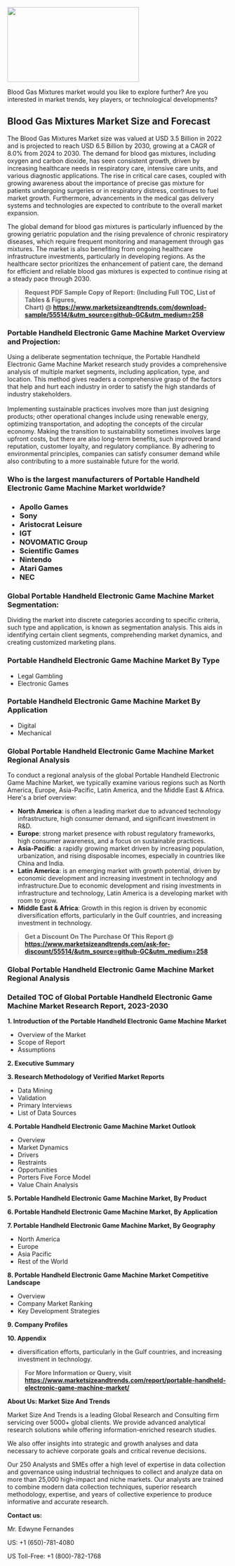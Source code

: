 <p><img class="alignnone size-medium wp-image-20088" src="https://ffe5etoiles.com/wp-content/uploads/2024/12/MST1-300x171.png" alt="" width="300" height="171" /></p>Blood Gas Mixtures market would you like to explore further? Are you interested in market trends, key players, or technological developments?<h2>Blood Gas Mixtures Market Size and Forecast</h2><p>The Blood Gas Mixtures Market size was valued at USD 3.5 Billion in 2022 and is projected to reach USD 6.5 Billion by 2030, growing at a CAGR of 8.0% from 2024 to 2030. The demand for blood gas mixtures, including oxygen and carbon dioxide, has seen consistent growth, driven by increasing healthcare needs in respiratory care, intensive care units, and various diagnostic applications. The rise in critical care cases, coupled with growing awareness about the importance of precise gas mixture for patients undergoing surgeries or in respiratory distress, continues to fuel market growth. Furthermore, advancements in the medical gas delivery systems and technologies are expected to contribute to the overall market expansion.</p><p>The global demand for blood gas mixtures is particularly influenced by the growing geriatric population and the rising prevalence of chronic respiratory diseases, which require frequent monitoring and management through gas mixtures. The market is also benefiting from ongoing healthcare infrastructure investments, particularly in developing regions. As the healthcare sector prioritizes the enhancement of patient care, the demand for efficient and reliable blood gas mixtures is expected to continue rising at a steady pace through 2030.</p></p><blockquote id="" class=""><strong>Request PDF Sample Copy of Report: (Including Full TOC, List of Tables &amp; Figures, Chart)&nbsp;@&nbsp;<strong><a href="https://www.marketsizeandtrends.com/download-sample/55514/&utm_source=github-GC&utm_medium=258" target="_blank">https://www.marketsizeandtrends.com/download-sample/55514/&utm_source=github-GC&utm_medium=258</a></strong></strong></blockquote><h3 id="" class="">Portable Handheld Electronic Game Machine Market&nbsp;Overview and Projection:</h3><p id="" class="">Using a deliberate segmentation technique, the Portable Handheld Electronic Game Machine Market research study provides a comprehensive analysis of multiple market segments, including application, type, and location. This method gives readers a comprehensive grasp of the factors that help and hurt each industry in order to satisfy the high standards of industry stakeholders. <br /> <br />Implementing sustainable practices involves more than just designing products; other operational changes include using renewable energy, optimizing transportation, and adopting the concepts of the circular economy. Making the transition to sustainability sometimes involves large upfront costs, but there are also long-term benefits, such improved brand reputation, customer loyalty, and regulatory compliance. By adhering to environmental principles, companies can satisfy consumer demand while also contributing to a more sustainable future for the world.</p><h3 id="" class="">Who is the largest manufacturers of&nbsp;Portable Handheld Electronic Game Machine Market worldwide?</h3><h3 class=""><p><ul><li>Apollo Games </li><li> Sony </li><li> Aristocrat Leisure </li><li> IGT </li><li> NOVOMATIC Group </li><li> Scientific Games </li><li> Nintendo </li><li> Atari Games </li><li> NEC</li></ul></p></h3><h3 id="" class="">Global&nbsp;Portable Handheld Electronic Game Machine Market Segmentation:</h3><p id="" class="">Dividing the market into discrete categories according to specific criteria, such type and application, is known as segmentation analysis. This aids in identifying certain client segments, comprehending market dynamics, and creating customized marketing plans.</p><h3 id="" class="">Portable Handheld Electronic Game Machine Market&nbsp;By Type</h3><p><p><ul><li>Legal Gambling </li><li> Electronic Games</p></li></ul></p></p><h3 id="" class="">Portable Handheld Electronic Game Machine Market&nbsp;By Application</h3><p class=""><p><ul><li>Digital </li><li> Mechanical</li></ul></p></p><h3 id="" class="">Global Portable Handheld Electronic Game Machine Market Regional Analysis</h3><p id="" class="">To conduct a regional analysis of the global Portable Handheld Electronic Game Machine Market, we typically examine various regions such as North America, Europe, Asia-Pacific, Latin America, and the Middle East &amp; Africa. Here's a brief overview:</p><ul><li><strong>North America</strong>: is often a leading market due to advanced technology infrastructure, high consumer demand, and significant investment in R&amp;D.</li><li><strong>Europe</strong>: strong market presence with robust regulatory frameworks, high consumer awareness, and a focus on sustainable practices.</li><li><strong>Asia-Pacific</strong>: a rapidly growing market driven by increasing population, urbanization, and rising disposable incomes, especially in countries like China and India.</li><li><strong>Latin America</strong>: is an emerging market with growth potential, driven by economic development and increasing investment in technology and infrastructure.Due to economic development and rising investments in infrastructure and technology, Latin America is a developing market with room to grow.</li><li><strong>Middle East &amp; Africa</strong>: Growth in this region is driven by economic diversification efforts, particularly in the Gulf countries, and increasing investment in technology.</li></ul><blockquote id="" class=""><strong>Get a Discount On The Purchase Of This Report @ <strong><a href="https://www.marketsizeandtrends.com/ask-for-discount/55514/&utm_source=github-GC&utm_medium=258" target="_blank">https://www.marketsizeandtrends.com/ask-for-discount/55514/&utm_source=github-GC&utm_medium=258</a></strong></strong></blockquote><h3 id="" class="">Global Portable Handheld Electronic Game Machine Market Regional Analysis</h3><h3 id="" class="">Detailed TOC of Global Portable Handheld Electronic Game Machine Market Research Report, 2023-2030</h3><p id="" class=""><strong>1. Introduction of the Portable Handheld Electronic Game Machine Market</strong></p><ul><li>Overview of the Market</li><li>Scope of Report</li><li>Assumptions</li></ul><p id="" class=""><strong>2. Executive Summary</strong></p><p id="" class=""><strong>3. Research Methodology of Verified Market Reports</strong></p><ul><li>Data Mining</li><li>Validation</li><li>Primary Interviews</li><li>List of Data Sources</li></ul><p id="" class=""><strong>4. Portable Handheld Electronic Game Machine Market Outlook</strong></p><ul><li>Overview</li><li>Market Dynamics</li><li>Drivers</li><li>Restraints</li><li>Opportunities</li><li>Porters Five Force Model</li><li>Value Chain Analysis</li></ul><p id="" class=""><strong>5. Portable Handheld Electronic Game Machine Market, By Product</strong></p><p id="" class=""><strong>6. Portable Handheld Electronic Game Machine Market, By Application</strong></p><p id="" class=""><strong>7. Portable Handheld Electronic Game Machine Market, By Geography</strong></p><ul><li>North America</li><li>Europe</li><li>Asia Pacific</li><li>Rest of the World</li></ul><p id="" class=""><strong>8. Portable Handheld Electronic Game Machine Market Competitive Landscape</strong></p><ul><li>Overview</li><li>Company Market Ranking</li><li>Key Development Strategies</li></ul><p id="" class=""><strong>9. Company Profiles</strong></p><p id="" class=""><strong>10. Appendix</strong></p><ul><li>diversification efforts, particularly in the Gulf countries, and increasing investment in technology.</li></ul><blockquote id="" class=""><strong>For More Information or Query, visit <strong><strong><a href="https://www.marketsizeandtrends.com/report/portable-handheld-electronic-game-machine-market/" target="_blank">https://www.marketsizeandtrends.com/report/portable-handheld-electronic-game-machine-market/</a></strong></strong></strong></blockquote><p id="" class=""><strong>About Us: Market Size And Trends</strong></p><p id="" class="">Market Size And Trends is a leading Global Research and Consulting firm servicing over 5000+ global clients. We provide advanced analytical research solutions while offering information-enriched research studies.</p><p id="" class="">We also offer insights into strategic and growth analyses and data necessary to achieve corporate goals and critical revenue decisions.</p><p id="" class="">Our 250 Analysts and SMEs offer a high level of expertise in data collection and governance using industrial techniques to collect and analyze data on more than 25,000 high-impact and niche markets. Our analysts are trained to combine modern data collection techniques, superior research methodology, expertise, and years of collective experience to produce informative and accurate research.</p><p id="" class=""><strong>Contact us:</strong></p><p id="" class="">Mr. Edwyne Fernandes</p><p id="" class="">US: +1 (650)-781-4080</p><p id="" class="">US Toll-Free: +1 (800)-782-1768</p>
